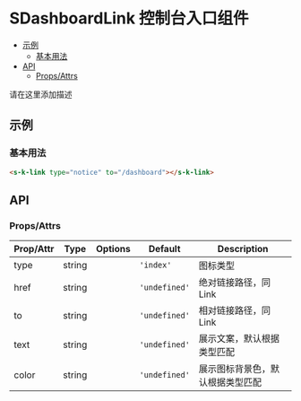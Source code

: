 <!-- 该 README.md 根据 api.yaml 和 docs/*.md 自动生成，为了方便在 GitHub 和 NPM 上查阅。如需修改，请查看源文件 -->

# SDashboardLink 控制台入口组件

- [示例](#示例)
    - [基本用法](#基本用法)
- [API]()
    - [Props/Attrs](#propsattrs)

请在这里添加描述

## 示例
### 基本用法

``` html
<s-k-link type="notice" to="/dashboard"></s-k-link>
```

## API
### Props/Attrs

| Prop/Attr | Type | Options | Default | Description |
| --------- | ---- | ------- | ------- | ----------- |
| type | string |  | `'index'` | 图标类型 |
| href | string |  | `'undefined'` | 绝对链接路径，同 Link |
| to | string |  | `'undefined'` | 相对链接路径，同 Link |
| text | string |  | `'undefined'` | 展示文案，默认根据类型匹配 |
| color | string |  | `'undefined'` | 展示图标背景色，默认根据类型匹配 |

